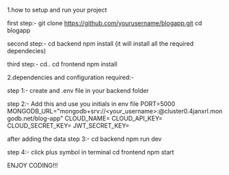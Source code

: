 1.how to setup and run your project

first step:- 
git clone https://github.com/yourusername/blogapp.git
cd blogapp

second step:-
cd backend
npm install (it will install all the required dependecies)

third step:-
cd..
cd frontend
npm install


2.dependencies and configuration required:-

step 1:-
create and .env file in your backend folder

step 2:-
Add this and use you initials in env file
PORT=5000
MONGODB_URL="mongodb+srv://<your_username>:<password>@cluster0.4janxrl.mongodb.net/blog-app"
CLOUD_NAME=
CLOUD_API_KEY=
CLOUD_SECRET_KEY=
JWT_SECRET_KEY=

after adding the data
step 3:-
cd backend
npm run dev

step 4:-
click plus symbol in terminal
cd frontend
npm start

ENJOY CODING!!!
